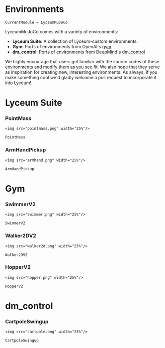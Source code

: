 # Environments

```@meta
CurrentModule = LyceumMuJoCo
```

LyceumMuJoCo comes with a variety of environments:

* **Lyceum Suite**: A collection of Lyceum-custom environments.
* **Gym**: Ports of environments from OpenAI's [gym](https://github.com/openai/gym).
* **dm\_control**: Ports of environments from DeepMind's [dm_control](https://github.com/deepmind/dm_control)

We highly encourage that users get familiar with the source codes of these environments and
modify them as you see fit. We also hope that they serve as inspiration for creating new,
interesting environments. As always, if you make something cool we'd gladly welcome a
pull request to incorporate it into Lyceum!


# Lyceum Suite

### PointMass
```@raw html
<img src="pointmass.png" width="25%"/>
```

```@docs
PointMass
```

### ArmHandPickup
```@raw html
<img src="armhand.png" width="25%"/>
```

```@docs
ArmHandPickup
```


# Gym

### SwimmerV2
```@raw html
<img src="swimmer.png" width="25%"/>
```

```@docs
SwimmerV2
```

### Walker2DV2
```@raw html
<img src="walker2d.png" width="25%"/>
```

```@docs
Walker2DV2
```

### HopperV2
```@raw html
<img src="hopper.png" width="25%"/>
```

```@docs
HopperV2
```


# dm_control

### CartpoleSwingup
```@raw html
<img src="cartpole.png" width="25%"/>
```

```@docs
CartpoleSwingup
```
